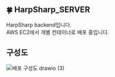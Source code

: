 ## 🍀 HarpSharp_SERVER
HarpSharp backend입니다. <br>
AWS EC2에서 개별 컨테이너로 배포 중입니다. <br>

## 구성도
![배포 구성도 drawio (3)](https://github.com/user-attachments/assets/4498d7f3-23cb-4b54-84c9-1ccd05f7451b)
